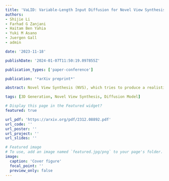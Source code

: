 ```yaml
---
title: 'VaLID: Variable-Length Input Diffusion for Novel View Synthesis'
authors:
- Shijie Li
- Farhad G Zanjani
- Haitam Ben Yahia
- Yuki M Asano
- Juergen Gall
- admin

date: '2023-11-18'

publishDate: '2024-01-07T11:50:19.097855Z'

publication_types: ['paper-conference']

publication: '*arXiv preprint*'

abstract: Novel View Synthesis (NVS), which tries to produce a realistic image at the target view given source view images and their corresponding poses, is a fundamental problem in 3D Vision. As this task is heavily under-constrained, some recent work, like Zero123, tries to solve this problem with generative modeling, specifically using pre-trained diffusion models. Although this strategy generalizes well to new scenes, compared to neural radiance field-based methods, it offers low levels of flexibility. For example, it can only accept a single-view image as input, despite realistic applications often offering multiple input images. This is because the source-view images and corresponding poses are processed separately and injected into the model at different stages. Thus it is not trivial to generalize the model into multi-view source images, once they are available. To solve this issue, we try to process each pose image pair separately and then fuse them as a unified visual representation which will be injected into the model to guide image synthesis at the target-views. However, inconsistency and computation costs increase as the number of input source-view images increases. To solve these issues, the Multi-view Cross Former module is proposed which maps variable-length input data to fix-size output data. A two-stage training strategy is introduced to further improve the efficiency during training time. Qualitative and quantitative evaluation over multiple datasets demonstrates the effectiveness of the proposed method against previous approaches. The code will be released according to the acceptance.

tags: [3D Generation, Novel View Synthesis, Diffusion Model]

# Display this page in the Featured widget?
featured: true

url_pdf: 'https://arxiv.org/pdf/2312.08892.pdf'
url_code: ''
url_poster: ''
url_project: ''
url_slides: ''

# Featured image
# To use, add an image named `featured.jpg/png` to your page's folder.
image:
  caption: 'Cover figure'
  focal_point: ''
  preview_only: false
---
```

